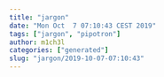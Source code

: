 ```yaml
---
title: "jargon"
date: "Mon Oct  7 07:10:43 CEST 2019"
tags: ["jargon", "pipotron"]
author: m1ch3l
categories: ["generated"]
slug: "jargon/2019-10-07-07:10:43"
---
```




